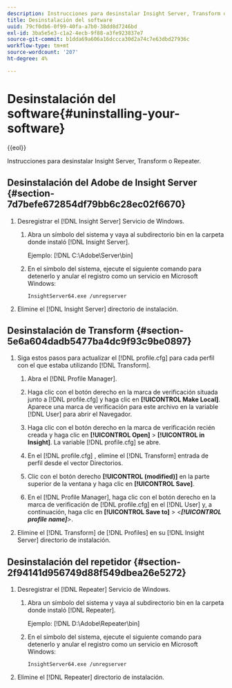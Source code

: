 ```yaml
---
description: Instrucciones para desinstalar Insight Server, Transform o Repeater.
title: Desinstalación del software
uuid: 79cf0db6-0f99-40fa-a7b0-38dd8d7246bd
exl-id: 3ba5e5e3-c1a2-4ecb-9f88-a3fe923837e7
source-git-commit: b1dda69a606a16dccca30d2a74c7e63dbd27936c
workflow-type: tm+mt
source-wordcount: '207'
ht-degree: 4%

---
```


# Desinstalación del software{#uninstalling-your-software}

{{eol}}

Instrucciones para desinstalar Insight Server, Transform o Repeater.

## Desinstalación del Adobe de Insight Server {#section-7d7befe672854df79bb6c28ec02f6670}

1. Desregistrar el [!DNL Insight Server] Servicio de Windows.

   1. Abra un símbolo del sistema y vaya al subdirectorio bin en la carpeta donde instaló [!DNL Insight Server].

      Ejemplo: [!DNL C:\Adobe\Server\bin]

   1. En el símbolo del sistema, ejecute el siguiente comando para detenerlo y anular el registro como un servicio en Microsoft Windows:

      ```
      InsightServer64.exe /unregserver
      ```

1. Elimine el [!DNL Insight Server] directorio de instalación.

## Desinstalación de Transform {#section-5e6a604dadb5477ba4dc9f93c9be0897}

1. Siga estos pasos para actualizar el [!DNL profile.cfg] para cada perfil con el que estaba utilizando [!DNL Transform].

   1. Abra el [!DNL Profile Manager].
   1. Haga clic con el botón derecho en la marca de verificación situada junto a [!DNL profile.cfg] y haga clic en **[!UICONTROL Make Local]**. Aparece una marca de verificación para este archivo en la variable [!DNL User] para abrir el Navegador.

   1. Haga clic con el botón derecho en la marca de verificación recién creada y haga clic en **[!UICONTROL Open]** > **[!UICONTROL in Insight]**. La variable [!DNL profile.cfg] se abre.

   1. En el [!DNL profile.cfg] , elimine el [!DNL Transform] entrada de perfil desde el vector Directorios.

   1. Clic con el botón derecho **[!UICONTROL (modified)]** en la parte superior de la ventana y haga clic en **[!UICONTROL Save]**.

   1. En el [!DNL Profile Manager], haga clic con el botón derecho en la marca de verificación de [!DNL profile.cfg] en el [!DNL User] y, a continuación, haga clic en **[!UICONTROL Save to]** > *&lt;**[!UICONTROL profile name]**>*.

1. Elimine el [!DNL Transform] de [!DNL Profiles] en su [!DNL Insight Server] directorio de instalación.

## Desinstalación del repetidor {#section-2f94141d956749d88f549dbea26e5272}

1. Desregistrar el [!DNL Repeater] Servicio de Windows.

   1. Abra un símbolo del sistema y vaya al subdirectorio bin en la carpeta donde instaló [!DNL Repeater].

      Ejemplo: [!DNL D:\Adobe\Repeater\bin]

   1. En el símbolo del sistema, ejecute el siguiente comando para detenerlo y anular el registro como un servicio en Microsoft Windows:

      ```
      InsightServer64.exe /unregserver
      ```

1. Elimine el [!DNL Repeater] directorio de instalación.
